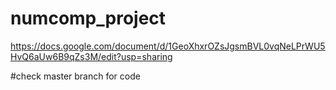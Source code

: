 # numcomp_project

https://docs.google.com/document/d/1GeoXhxrOZsJgsmBVL0vqNeLPrWU5HvQ6aUw6B9qZs3M/edit?usp=sharing

#check master branch for code
